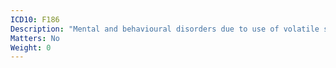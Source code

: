 ```yaml
---
ICD10: F186
Description: "Mental and behavioural disorders due to use of volatile solvents: Amnesic syndrome"
Matters: No
Weight: 0
---
```


